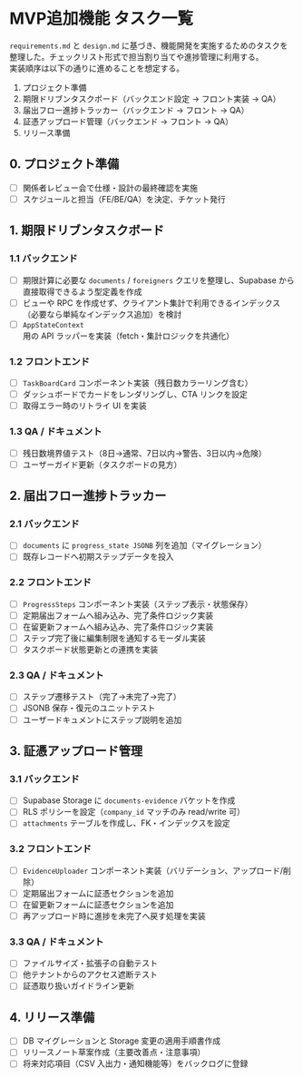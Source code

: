 # MVP追加機能 タスク一覧

`requirements.md` と `design.md` に基づき、機能開発を実施するためのタスクを整理した。チェックリスト形式で担当割り当てや進捗管理に利用する。  
実装順序は以下の通りに進めることを想定する。

1. プロジェクト準備
2. 期限ドリブンタスクボード（バックエンド設定 → フロント実装 → QA）
3. 届出フロー進捗トラッカー（バックエンド → フロント → QA）
4. 証憑アップロード管理（バックエンド → フロント → QA）
5. リリース準備

## 0. プロジェクト準備
- [ ] 関係者レビュー会で仕様・設計の最終確認を実施
- [ ] スケジュールと担当（FE/BE/QA）を決定、チケット発行

## 1. 期限ドリブンタスクボード
### 1.1 バックエンド
- [ ] 期限計算に必要な `documents` / `foreigners` クエリを整理し、Supabase から直接取得できるよう型定義を作成
- [ ] ビューや RPC を作成せず、クライアント集計で利用できるインデックス（必要なら単純なインデックス追加）を検討
- [ ] `AppStateContext` 用の API ラッパーを実装（fetch・集計ロジックを共通化）

### 1.2 フロントエンド
- [ ] `TaskBoardCard` コンポーネント実装（残日数カラーリング含む）
- [ ] ダッシュボードでカードをレンダリングし、CTA リンクを設定
- [ ] 取得エラー時のリトライ UI を実装

### 1.3 QA / ドキュメント
- [ ] 残日数境界値テスト（8日→通常、7日以内→警告、3日以内→危険）
- [ ] ユーザーガイド更新（タスクボードの見方）

## 2. 届出フロー進捗トラッカー
### 2.1 バックエンド
- [ ] `documents` に `progress_state JSONB` 列を追加（マイグレーション）
- [ ] 既存レコードへ初期ステップデータを投入

### 2.2 フロントエンド
- [ ] `ProgressSteps` コンポーネント実装（ステップ表示・状態保存）
- [ ] 定期届出フォームへ組み込み、完了条件ロジック実装
- [ ] 在留更新フォームへ組み込み、完了条件ロジック実装
- [ ] ステップ完了後に編集制限を通知するモーダル実装
- [ ] タスクボード状態更新との連携を実装

### 2.3 QA / ドキュメント
- [ ] ステップ遷移テスト（完了→未完了→完了）
- [ ] JSONB 保存・復元のユニットテスト
- [ ] ユーザードキュメントにステップ説明を追加

## 3. 証憑アップロード管理
### 3.1 バックエンド
- [ ] Supabase Storage に `documents-evidence` バケットを作成
- [ ] RLS ポリシーを設定（`company_id` マッチのみ read/write 可）
- [ ] `attachments` テーブルを作成し、FK・インデックスを設定

### 3.2 フロントエンド
- [ ] `EvidenceUploader` コンポーネント実装（バリデーション、アップロード/削除）
- [ ] 定期届出フォームに証憑セクションを追加
- [ ] 在留更新フォームに証憑セクションを追加
- [ ] 再アップロード時に進捗を未完了へ戻す処理を実装

### 3.3 QA / ドキュメント
- [ ] ファイルサイズ・拡張子の自動テスト
- [ ] 他テナントからのアクセス遮断テスト
- [ ] 証憑取り扱いガイドライン更新

## 4. リリース準備
- [ ] DB マイグレーションと Storage 変更の適用手順書作成
- [ ] リリースノート草案作成（主要改善点・注意事項）
- [ ] 将来対応項目（CSV 入出力・通知機能等）をバックログに登録
